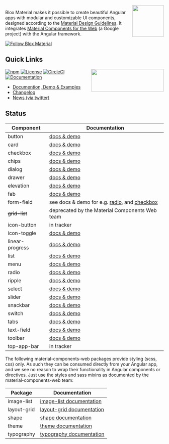 <img align="right" src="https://blox.src.zone/assets/bloxmaterial.d95f426a452154ce56660b82d7d56e63.svg" width="100" height="100"/>

Blox Material makes it possible to create beautiful Angular apps with modular and customizable UI components,
designed according to the [Material Design Guidelines](https://material.io/design/guidelines-overview/).
It integrates [Material Components for the Web](https://github.com/material-components/material-components-web)
(a Google project) with the Angular framework.

[![Follow Blox Material](https://img.shields.io/twitter/url/https/twitter.com/TheSourceZone.svg?style=social&label=Follow\+Blox\+Material)](https://twitter.com/intent/follow?screen_name=TheSourceZone)

## Quick Links
<a href="https://circleci.com/gh/src-zone/material/tree/master"><img align="right" src="https://buildstats.info/circleci/chart/src-zone/material?branch=master&showStats=false" width="231" height="71"/></a>

[![npm](https://img.shields.io/npm/v/@blox/material.svg)](https://www.npmjs.com/package/@blox/material)
[![License](https://img.shields.io/github/license/src-zone/material.svg)](LICENSE.txt)
[![CircleCI](https://img.shields.io/circleci/project/github/src-zone/material.svg)](https://circleci.com/gh/src-zone/material/tree/master)
[![Documentation](https://img.shields.io/badge/demo-website-lightgrey.svg)](https://blox.src.zone/material)
* [Documention, Demo & Examples](https://blox.src.zone/material)
* [Changelog](bundle/CHANGELOG.md)
* [News (via twitter)](https://twitter.com/TheSourceZone)

## Status

Component            | Documentation |
-------------------- | --------- |
button               | [docs &amp; demo](https://blox.src.zone/material/components/button) |
card                 | [docs &amp; demo](https://blox.src.zone/material/components/card) |
checkbox             | [docs &amp; demo](https://blox.src.zone/material/components/checkbox) |
chips                | [docs &amp; demo](https://blox.src.zone/material/components/chips) |
dialog               | [docs &amp; demo](https://blox.src.zone/material/components/dialog) |
drawer               | [docs &amp; demo](https://blox.src.zone/material/components/drawer) |
elevation            | [docs &amp; demo](https://blox.src.zone/material/components/elevation) |
fab                  | [docs &amp; demo](https://blox.src.zone/material/components/fab) |
form-field           | see docs &amp; demo for e.g. [radio](https://blox.src.zone/material/components/radio), and [checkbox](https://blox.src.zone/material/components/checkbox) |
~~grid-list~~        | deprecated by the Material Components Web team |
icon-button          | in tracker |
icon-toggle          | [docs &amp; demo](https://blox.src.zone/material/components/icon-toggle) |
linear-progress      | [docs &amp; demo](https://blox.src.zone/material/components/linear-progress) |
list                 | [docs &amp; demo](https://blox.src.zone/material/components/list) |
menu                 | [docs &amp; demo](https://blox.src.zone/material/components/menu) |
radio                | [docs &amp; demo](https://blox.src.zone/material/components/radio) |
ripple               | [docs &amp; demo](https://blox.src.zone/material/components/ripple) |
select               | [docs &amp; demo](https://blox.src.zone/material/components/select) |
slider               | [docs &amp; demo](https://blox.src.zone/material/components/slider) |
snackbar             | [docs &amp; demo](https://blox.src.zone/material/components/snackbar) |
switch               | [docs &amp; demo](https://blox.src.zone/material/components/switch) |
tabs                 | [docs &amp; demo](https://blox.src.zone/material/components/tab) |
text-field           | [docs &amp; demo](https://blox.src.zone/material/components/text-field) |
toolbar              | [docs &amp; demo](https://blox.src.zone/material/components/toolbar) |
top-app-bar          | in tracker |

The following material-components-web packages provide styling (scss, css) only. As such they
can be consumed directly from your Angular app, and we see no reason to wrap their functionality
in Angular components or directives. Just use the styles and sass mixins as documented by the
material-components-web team:

Package              | Documentation |
---------------------| --------- |
image-list           | [image-list documentation](https://github.com/material-components/material-components-web/blob/master/packages/mdc-image-list/README.md) |
layout-grid          | [layout-grid documentation](https://github.com/material-components/material-components-web/blob/master/packages/mdc-image-list/README.md) |
shape                | [shape documentation](https://github.com/material-components/material-components-web/blob/master/packages/mdc-image-list/README.md) |
theme                | [theme documentation](https://github.com/material-components/material-components-web/blob/master/packages/mdc-image-list/README.md) |
typography           | [typography documentation](https://github.com/material-components/material-components-web/blob/master/packages/mdc-image-list/README.md) |
